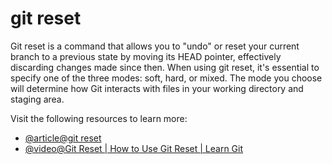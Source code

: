 # git reset

Git reset is a command that allows you to "undo" or reset your current branch to a previous state by moving its HEAD pointer, effectively discarding changes made since then. When using git reset, it's essential to specify one of the three modes: soft, hard, or mixed. The mode you choose will determine how Git interacts with files in your working directory and staging area.

Visit the following resources to learn more:

- [@article@git reset](https://www.atlassian.com/git/tutorials/undoing-changes/git-reset)
- [@video@Git Reset | How to Use Git Reset | Learn Git](https://www.youtube.com/watch?v=s1idhUiCk38)